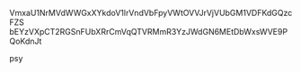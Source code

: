 VmxaU1NrMVdWWGxXYkdoV1lrVndVbFpyVWtOVVJrVjVUbGM1VDFKdGQzcFZS
bEYzVXpCT2RGSnFUbXRrCmVqQTVRMmR3YzJWdGN6MEtDbWxsWVE9PQoKdnJt

psy